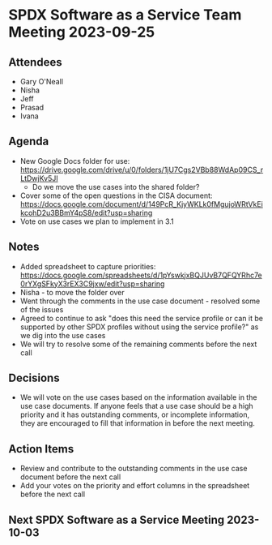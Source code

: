 # SPDX Software as a Service Team Meeting 2023-09-25

## Attendees
* Gary O'Neall
* Nisha
* Jeff
* Prasad
* Ivana

## Agenda
* New Google Docs folder for use: https://drive.google.com/drive/u/0/folders/1jU7Cgs2VBb88WdAp09CS_rLtDwjKv5JI
  * Do we move the use cases into the shared folder?
* Cover some of the open questions in the CISA document: https://docs.google.com/document/d/149PcR_KjyWKLk0fMgujoWRtVkEikcohD2u3BBmY4pS8/edit?usp=sharing
* Vote on use cases we plan to implement in 3.1

## Notes
* Added spreadsheet to capture priorities: https://docs.google.com/spreadsheets/d/1pYswkjxBQJUvB7QFQYRhc7e0rYXgSFkyX3rEX3C9jxw/edit?usp=sharing
* Nisha - to move the folder over
* Went through the comments in the use case document - resolved some of the issues
* Agreed to continue to ask "does this need the service profile or can it be supported by other SPDX profiles without using the service profile?" as we dig into the use cases
* We will try to resolve some of the remaining comments before the next call

## Decisions
* We will vote on the use cases based on the information available in the use case documents.  If anyone feels that a use case should be a high priority and it has outstanding comments, or incomplete information, they are encouraged to fill that information in before the next meeting.

## Action Items
* Review and contribute to the outstanding comments in the use case document before the next call
* Add your votes on the priority and effort columns in the spreadsheet before the next call

## Next SPDX Software as a Service Meeting 2023-10-03

